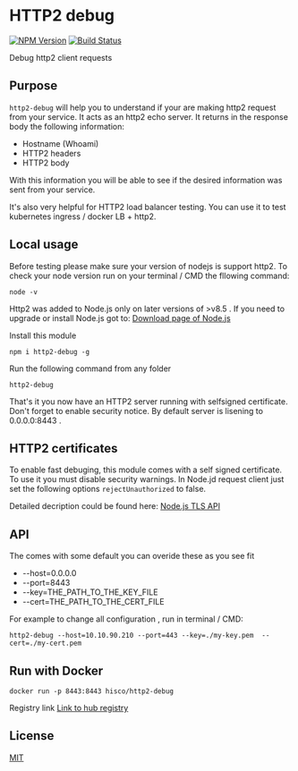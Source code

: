 # HTTP2 debug

[![NPM Version][npm-image]][npm-url]
[![Build Status][travis-image]][travis-url]

Debug http2 client requests

## Purpose
`http2-debug` will help you to understand if your are making http2 request from your service.
It acts as an http2 echo server.
It returns in the response body the following information:
  * Hostname (Whoami)
  * HTTP2 headers
  * HTTP2 body

With this information you will be able to see if the desired information was sent from your service.

It's also very helpful for HTTP2 load balancer testing.
You can use it to test kubernetes ingress / docker LB + http2.

## Local usage
Before testing please make sure your version of nodejs is support http2.
To check your node version run on your terminal / CMD the fllowing command:
```
node -v 
```
Http2 was added to Node.js only on later versions of >v8.5 .
If you need to upgrade or install Node.js got to:
[Download page of Node.js ](https://nodejs.org/en/download/)

Install this module
```
npm i http2-debug -g
```

Run the following command from any folder
```
http2-debug 
```

That's it you now have an HTTP2 server running with selfsigned certificate.
Don't forget to enable security notice.
By default server is lisening to 0.0.0.0:8443 .

## HTTP2 certificates
To enable fast debuging, this module comes with a self signed certificate.
To use it you must disable security warnings.
In Node.jd request client just set the following options `rejectUnauthorized` to false.

Detailed decription could be found here:
[ Node.js TLS API ](https://nodejs.org/api/tls.html#tls_new_tls_tlssocket_socket_options)

## API
The comes with some default you can overide these as you see fit
 * --host=0.0.0.0
 * --port=8443
 * --key=THE_PATH_TO_THE_KEY_FILE
 * --cert=THE_PATH_TO_THE_CERT_FILE

For example to change all configuration , run in terminal / CMD:
```
http2-debug --host=10.10.90.210 --port=443 --key=./my-key.pem  --cert=./my-cert.pem

```

## Run with Docker
```
docker run -p 8443:8443 hisco/http2-debug

```
Registry link [Link to hub registry](https://hub.docker.com/r/hisco/http2-debug/)
## License

  [MIT](LICENSE)

[npm-image]: https://img.shields.io/npm/v/http2-debug.svg
[npm-url]: https://npmjs.org/package/http2-debug
[travis-image]: https://img.shields.io/travis/hisco/http2-debug/master.svg?style=flat-square
[travis-url]: https://travis-ci.org/hisco/http2-debug